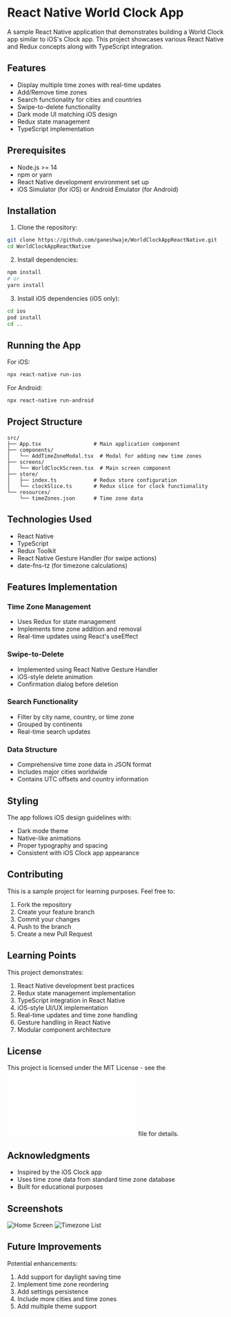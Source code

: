# React Native World Clock App

A sample React Native application that demonstrates building a World Clock app similar to iOS's Clock app. This project showcases various React Native and Redux concepts along with TypeScript integration.

## Features

- Display multiple time zones with real-time updates
- Add/Remove time zones
- Search functionality for cities and countries
- Swipe-to-delete functionality
- Dark mode UI matching iOS design
- Redux state management
- TypeScript implementation

## Prerequisites

- Node.js >= 14
- npm or yarn
- React Native development environment set up
- iOS Simulator (for iOS) or Android Emulator (for Android)

## Installation

1. Clone the repository:
```bash
git clone https://github.com/ganeshwaje/WorldClockAppReactNative.git
cd WorldClockAppReactNative
```

2. Install dependencies:
```bash
npm install
# or
yarn install
```

3. Install iOS dependencies (iOS only):
```bash
cd ios
pod install
cd ..
```

## Running the App

For iOS:
```bash
npx react-native run-ios
```

For Android:
```bash
npx react-native run-android
```

## Project Structure

```
src/
├── App.tsx                 # Main application component
├── components/
│   └── AddTimeZoneModal.tsx  # Modal for adding new time zones
├── screens/
│   └── WorldClockScreen.tsx  # Main screen component
├── store/
│   ├── index.ts            # Redux store configuration
│   └── clockSlice.ts       # Redux slice for clock functionality
└── resources/
    └── timeZones.json      # Time zone data
```

## Technologies Used

- React Native
- TypeScript
- Redux Toolkit
- React Native Gesture Handler (for swipe actions)
- date-fns-tz (for timezone calculations)

## Features Implementation

### Time Zone Management
- Uses Redux for state management
- Implements time zone addition and removal
- Real-time updates using React's useEffect

### Swipe-to-Delete
- Implemented using React Native Gesture Handler
- iOS-style delete animation
- Confirmation dialog before deletion

### Search Functionality
- Filter by city name, country, or time zone
- Grouped by continents
- Real-time search updates

### Data Structure
- Comprehensive time zone data in JSON format
- Includes major cities worldwide
- Contains UTC offsets and country information

## Styling

The app follows iOS design guidelines with:
- Dark mode theme
- Native-like animations
- Proper typography and spacing
- Consistent with iOS Clock app appearance

## Contributing

This is a sample project for learning purposes. Feel free to:
1. Fork the repository
2. Create your feature branch
3. Commit your changes
4. Push to the branch
5. Create a new Pull Request

## Learning Points

This project demonstrates:
1. React Native development best practices
2. Redux state management implementation
3. TypeScript integration in React Native
4. iOS-style UI/UX implementation
5. Real-time updates and time zone handling
6. Gesture handling in React Native
7. Modular component architecture

## License

This project is licensed under the MIT License - see the ![LICENSE](LICENSE.md) file for details.

## Acknowledgments

- Inspired by the iOS Clock app
- Uses time zone data from standard time zone database
- Built for educational purposes

## Screenshots

![Home Screen](homeScreen.png) ![Timezone List](timezones.png)

## Future Improvements

Potential enhancements:
1. Add support for daylight saving time
2. Implement time zone reordering
3. Add settings persistence
4. Include more cities and time zones
5. Add multiple theme support